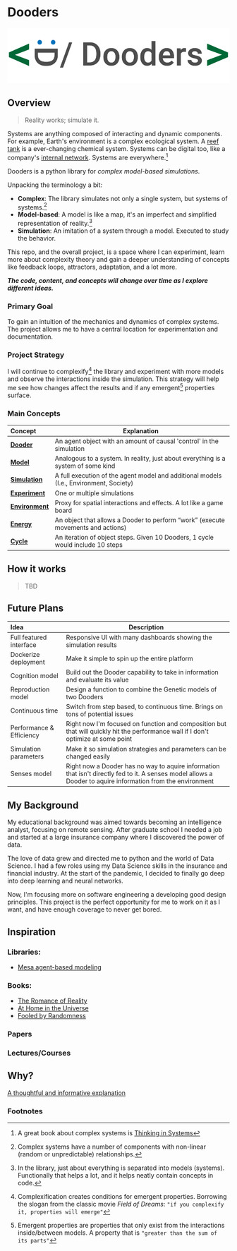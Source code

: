 
# Dooders

![dooders logo](./docs/dooder_logo.png)
  
## Overview

> Reality works; simulate it.  

Systems are anything composed of interacting and dynamic components. For example, Earth's environment is a complex ecological system. A [reef tank](https://www.saltwateraquariumblog.com/9-most-important-reef-tank-aquarium-water-parameters/) is a ever-changing chemical system. Systems can be digital too, like a company's [internal network](https://online.visual-paradigm.com/servlet/editor-content/knowledge/network-diagram/what-is-network-diagram/sites/7/2020/03/network-diagram-example-internal-network-diagram.png). Systems are everywhere.[^1]  

Dooders is a python library for *complex model-based simulations*.  

Unpacking the terminology a bit:  

* **Complex**: The library simulates not only a single system, but systems of systems.[^2]  
* **Model-based**: A model is like a map, it's an imperfect and simplified representation of reality.[^3]  
* **Simulation**: An imitation of a system through a model. Executed to study the behavior.  

This repo, and the overall project, is a space where I can experiment, learn more about complexity theory and gain a deeper understanding of concepts like feedback loops, attractors, adaptation, and a lot more.  

***The code, content, and concepts will change over time as I explore different ideas.***  

### Primary Goal

To gain an intuition of the mechanics and dynamics of complex systems. The project allows me to have a central location for experimentation and documentation.  

### Project Strategy

I will continue to complexify[^4] the library and experiment with more models and observe the interactions inside the simulation. This strategy will help me see how changes affect the results and if any emergent[^5] properties surface.  

### Main Concepts

| Concept                                | Explanation                                                                            |
| :------------------------------------- | -------------------------------------------------------------------------------------- |
| [**Dooder**](docs/Dooder.md)           | An agent object with an amount of causal 'control' in the simulation                   |
| [**Model**](docs/Concepts.md#Model)    | Analogous to a system. In reality, just about everything is a system of some kind      |
| [**Simulation**](docs/Simulation.md)   | A full execution of the agent model and additional models (I.e., Environment, Society) |
| [**Experiment**](docs/Experiment.md)   | One or multiple simulations                                                            |
| [**Environment**](docs/Environment.md) | Proxy for spatial interactions and effects. A lot like a game board                    |
| [**Energy**](docs/Energy.md)           | An object that allows a Dooder to perform “work” (execute movements and actions)       |
| [**Cycle**](docs/Concepts.md)          | An iteration of object steps. Given 10 Dooders, 1 cycle would include 10 steps         |
  
## How it works

   > TBD
  
## Future Plans

| Idea                             | Description                                                                                                                        |
| :------------------------------- | ---------------------------------------------------------------------------------------------------------------------------------- |
| Full featured interface | Responsive UI with many dashboards showing the simulation results                                                                  |
| Dockerize deployment             | Make it simple to spin up the entire platform                                                                                      |
| Cognition model                  | Build out the Dooder capability to take in information and evaluate its value                                                      |
| Reproduction model               | Design a function to combine the Genetic models of two Dooders                                                                     |
| Continuous time                  | Switch from step based, to continuous time. Brings on tons of potential issues                                                     |
| Performance & Efficiency                   | Right now I'm focused on function and composition but that will quickly hit the performance wall if I don't optimize at some point |
| Simulation parameters | Make it so simulation strategies and parameters can be changed easily |
| Senses model | Right now a Dooder has no way to aquire information that isn't directly fed to it. A senses model allows a Dooder to aquire information from the environment |

## My Background

My educational background was aimed towards becoming an intelligence analyst, focusing on remote sensing. After graduate school I needed a job and started at a large insurance company where I discovered the power of data.  

The love of data grew and directed me to python and the world of Data Science. I had a few roles using my Data Science skills in the insurance and financial industry. At the start of the pandemic, I decided to finally go deep into deep learning and neural networks.  

Now, I'm focusing more on software engineering a developing good design principles. This project is the perfect opportunity for me to work on it as I want, and have enough coverage to never get bored.  

## Inspiration

### Libraries:
* [Mesa agent-based modeling](https://github.com/projectmesa/mesa)

### Books:
* [The Romance of Reality](https://www.amazon.com/Romance-Reality-Organizes-Consciousness-Complexity-ebook/dp/B09GW3G45J/ref=tmm_kin_swatch_0?_encoding=UTF8&qid=1661627602&sr=8-2)
* [At Home in the Universe](https://www.amazon.com/At-Home-Universe-Self-Organization-Complexity-ebook/dp/B004VEEO12/ref=tmm_kin_swatch_0?_encoding=UTF8&qid=1661627686&sr=8-1)
* [Fooled by Randomness](https://www.amazon.com/gp/product/B001FA0W5W/ref=dbs_a_def_awm_bibl_vppi_i3)

### Papers


### Lectures/Courses


## Why?

[A thoughtful and informative explanation](https://media.giphy.com/media/ihvwnO5pHKtyTYQWxU/giphy.gif)  
  
### Footnotes

[^1]: A great book about complex systems is [Thinking in Systems](https://www.amazon.com/Thinking-Systems-Donella-H-Meadows/dp/1603580557/ref=nodl_?dplnkId=c7d91e2b-3d9e-4f2f-b62d-b83301ddb81d)
[^2]: Complex systems have a number of components with non-linear (random or unpredictable) relationships.  
[^3]: In the library, just about everything is separated into models (systems). Functionally that helps a lot, and it helps neatly contain concepts in code.  
[^4]: Complexification creates conditions for emergent properties. Borrowing the slogan from the classic movie *Field of Dreams*: `"if you complexify it, properties will emerge"`  
[^5]: Emergent properties are properties that only exist from the interactions inside/between models. A property that is `"greater than the sum of its parts"`  
